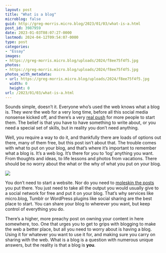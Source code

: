 ```yaml
---
layout: post
title: "What is a blog"
microblog: false
guid: http://greg-morris.micro.blog/2023/01/03/what-is-a.html
post_id: 3987959
date: 2023-01-03T08:07:27-0000
lastmod: 2024-04-12T09:54:07-0000
type: post
categories:
- "Essay"
images:
- https://greg-morris.micro.blog/uploads/2024/f8ee75f4f5.jpg
photos:
- https://greg-morris.micro.blog/uploads/2024/f8ee75f4f5.jpg
photos_with_metadata:
- url: https://greg-morris.micro.blog/uploads/2024/f8ee75f4f5.jpg
  width: 0
  height: 0
url: /2023/01/03/what-is-a.html
---
```

Sounds simple, doesn’t it. Everyone who’s used the web knows what a blog is. They *were* the web for a very long time, before all this social media nonsense kicked off, and there’s a very [real push](https://www.theverge.com/23513418/bring-back-personal-blogging) for more people to start them. The belief is that you have to have something to write about, or you need a special set of skills, but in reality you don’t need anything.

Well, you require a way to do it, and thankfully there are loads of options out there, many of them free, but this post isn’t about that. The trouble comes with what to put on your blog, and that’s where it’s important to remember what a blog is. It’s a web log. It’s there for you to ‘log’ anything you want. From thoughts and ideas, to life lessons and photos from vacations. There should be no worry about the what or the why of what you put on your blog.

![](https://greg-morris.micro.blog/uploads/2024/f8ee75f4f5.jpg)

You don’t need to start a website. Nor do you need to [moleskin the posts](https://www.nitinkhanna.com/dont-moleskine-your-blog/) you put there. You just need to take all the output you would usually give to a social network for free and put it on your blog. That’s why services like micro.blog, Tumblr or WordPress plugins like social sharing are the best place to start. You can share your blog to wherever you want, but keep control of everything you do. 

There’s a higher, more preachy post on owning your content in here somewhere, too. One that urges you to get to grips with blogging to make the web a better place, but all you need to worry about is having a blog. Using it for whatever you want to use it for, and making sure you carry on sharing with the web. What is a blog is a question with numerous unique answers, but the reality is that a blog is **you**. 
